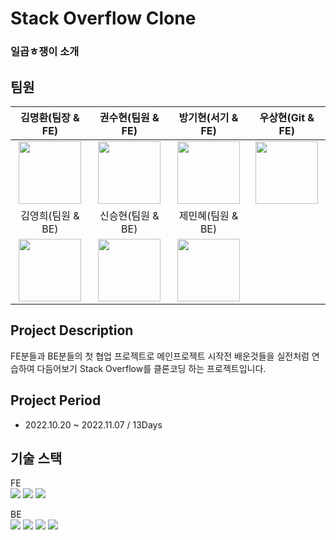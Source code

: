 # Stack Overflow Clone

### 일곱ㅎ쟁이 소개


## 팀원
| 김명환(팀장 & FE) | 권수현(팀원 & FE) | 방기현(서기 & FE) | 우상현(Git & FE) |
|:----------:|:----------:|:----------:|:----------:|
|[<img src ="https://avatars.githubusercontent.com/u/106420520?v=4" width=100px>](https://github.com/kongchip)|[<img src ="https://avatars.githubusercontent.com/u/99517342?v=4" width=100px>](https://github.com/x-xuhxun)|[<img src ="https://avatars.githubusercontent.com/u/102677317?v=4" width=100px>](https://github.com/kihyeoon)|[<img src ="https://avatars.githubusercontent.com/u/98410418?v=4" width=100px>](https://github.com/Withlaw)|
| 김영희(팀원 & BE) | 신승현(팀원 & BE) | 제민혜(팀원 & BE) |
|[<img src ="https://avatars.githubusercontent.com/u/106645091?v=4" width=100px>](https://github.com/kyh0113)|[<img src ="https://avatars.githubusercontent.com/u/59863297?v=4" width=100px>](https://github.com/Shin-seung-hyun)|[<img src ="https://avatars.githubusercontent.com/u/106645091?v=4" width=100px>](https://github.com/domadoes)|

## Project Description
FE분들과 BE분들의 첫 협업 프로젝트로 메인프로젝트 시작전 배운것들을 실전처럼 연습하여 다듬어보기 Stack Overflow를 클론코딩 하는 프로젝트입니다.

## Project Period
- 2022.10.20 ~ 2022.11.07 / 13Days

## 기술 스택
FE <br/>
  <img src="https://img.shields.io/badge/React-61DAFB?style=flat&logo=React&logoColor=white"/>
  <img src="https://img.shields.io/badge/Redux toolkit-764ABC?style=flat&logo=Redux&logoColor=white"/>
  <img src="https://img.shields.io/badge/Styled components-DB7093?style=flat&logo=styled-components&logoColor=white"/>
  
BE<br/>
  <img src="https://img.shields.io/badge/SpringBoot-6DB33F?style=flat&logo=Spring Boot&logoColor=white"/>
  <img src="https://img.shields.io/badge/Spring JPA-6DB33F?style=flat&logo=Spring&logoColor=white"/>
  <img src="https://img.shields.io/badge/MySQL-4479A1?style=flat&logo=MySQL&logoColor=white"/>
  <img src="https://img.shields.io/badge/Java-0B4EA2?style=flat&logo=Jabber&logoColor=white"/>

